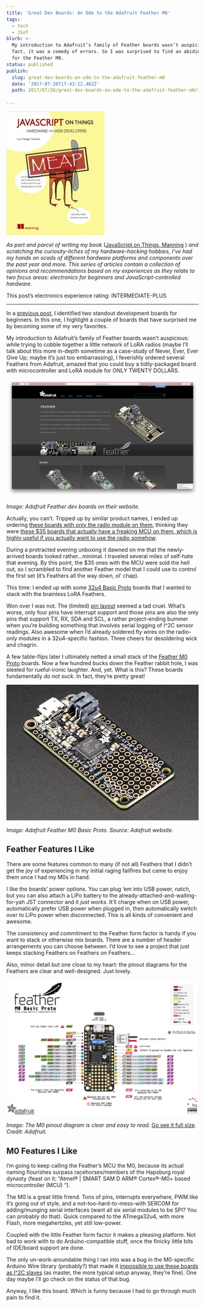 ```yaml
---
title: 'Great Dev Boards: An Ode to the Adafruit Feather M0'
tags:
  - tech
  - JSoT
blurb: >-
  My introduction to Adafruit’s family of Feather boards wasn’t auspicious. In
  fact, it was a comedy of errors. So I was surprised to find an abiding respect
  for the Feather M0.
status: published
publish:
  slug: great-dev-boards-an-ode-to-the-adafruit-feather-m0
  date: '2017-07-26T17:43:12.462Z'
  path: 2017/07/26/great-dev-boards-an-ode-to-the-adafruit-feather-m0/index.md

---
```


<a href="https://www.manning.com/books/javascript-on-things"><img src="js-on-things.png" alt="JavaScript on Things: Hardware for Web Developers by Lyza Danger Gardner" class="Pull--left" /></a>

_As part and parcel of writing my book_ ([JavaScript on Things, Manning](https://www.manning.com/books/javascript-on-things) ) _and scratching the curiosity-itches of my hardware-hacking hobbies, I’ve had my hands on scads of different hardware platforms and components over the past year and more. This series of articles contain a collection of opinions and recommendations based on my experiences as they relate to two focus areas: electronics for beginners and JavaScript-controlled hardware._

This post’s electronics experience rating: INTERMEDIATE-PLUS

----

In a [previous post](/2017/07/07/i-am-a-hardware-beginner-which-dev-board-should-i-get/), I identified two standout development boards for beginners. In this one, I highlight a couple of boards that have surprised me by becoming some of my very favorites.

My introduction to Adafruit’s family of Feather boards wasn’t auspicious: while trying to cobble together a little network of LoRA radios (maybe I’ll talk about this more in-depth sometime as a case-study of Never, Ever, Ever Give Up; maybe it’s just too embarrassing), I feverishly ordered several Feathers from Adafruit, amazed that you could buy a tidily-packaged board with microcontroller and LoRA module for ONLY TWENTY DOLLARS.

![Adafruit's Feather line of dev boards](adafruit-feather-site.png)

_Image: Adafruit Feather dev boards on their website._

Actually, you can’t. Tripped up by similar product names, I ended up ordering [these boards with only the radio module on them](https://www.adafruit.com/product/3231), thinking they were [these $35 boards that actually have a freaking MCU on them, which is highly useful if you actually want to use the radio somehow](https://www.adafruit.com/product/3178).

During a protracted evening unboxing it dawned on me that the newly-arrived boards looked rather…minimal. I traveled several miles of self-hate that evening. By this point, the $35 ones with the MCU were sold the hell out, so I scrambled to find another Feather model that I could use to control the first set (it’s Feathers all the way down, ol’ chap).

This time: I ended up with some [32u4 Basic Proto](https://www.adafruit.com/product/2771) boards that I wanted to stack with the brainless LoRA Feathers.

Won over I was not. The (limited) [pin layout](https://learn.adafruit.com/assets/41528) seemed a tad cruel. What’s worse, only four pins have interrupt support and those pins are also the only pins that support TX, RX, SDA and SCL, a rather project-ending bummer when you’re building something that involves serial logging of I^2C sensor readings. Also awesome when I’d already soldered fly wires on the radio-only modules in a 32u4-specific fashion. Three cheers for desoldering wick and chagrin.

A few table-flips later I ultimately netted a small stack of the [Feather M0 Proto](https://www.adafruit.com/product/2772) boards. Now a few hundred bucks down the Feather rabbit hole, I was steeled for rueful-ironic laughter. And, yet. What is this? These boards fundamentally _do not suck_. In fact, they’re pretty great!

![Adafruit Feather M0 Basic Proto](adafruit-feather-m0.png)

_Image: Adafruit Feather M0 Basic Proto. Source: Adafruit website._

## Feather Features I Like
There are some features common to many (if not all) Feathers that I didn’t get the joy of experiencing in my initial raging failfires but came to enjoy them once I had my M0s in hand.

I like the boards’ power options. You can plug ‘em into USB power, natch, but you can also attach a LiPo battery to the already-attached-and-waiting-for-yah JST connector and it _just works_. It’ll charge when on USB power, automatically prefer USB power when plugged in, then automatically switch over to LiPo power when disconnected. This is all kinds of convenient and awesome.

The consistency and commitment to the Feather form factor is handy if you want to stack or otherwise mix boards. There are a number of header arrangements you can choose between. I’d love to see a project that just keeps stacking Feathers on Feathers on Feathers…

Also, minor detail but one close to my heart: the pinout diagrams for the Feathers are clear and well-designed. Just lovely.

![Feather M0 pinout diagram](m0_pinout.png)

_Image: The M0 pinout diagram is clear and easy to read._ [Go see it full size](https://cdn-learn.adafruit.com/assets/assets/000/030/920/original/2772_pinout_v1_0.pdf?1457305622). _Credit: Adafruit._

## M0 Features I Like

I’m going to keep calling the Feather’s MCU the M0, because its actual naming flourishes surpass racehorses/members of the Hapsburg royal dynasty (feast on it: “Atmel® | SMART SAM D ARM® Cortex®-M0+ based microcontroller (MCU) “).

The M0 is a great little friend. Tons of pins, interrupts everywhere, PWM like it’s going out of style, and a not-too-hard-to-mess-with SERCOM for adding/munging serial interfaces (want all six serial modules to be SPI? You can probably do that). Quick compared to the ATmega32u4, with more Flash, more megahertzles, yet still low-power.

Coupled with the little Feather form factor it makes a pleasing platform. Not bad to work with to do Arduino-compatible stuff, once the finicky little bits of IDE/board support are done.

The only un-work-aroundable thing I ran into was a bug in the M0-specific Arduino Wire library (probably?) that made it [impossible to use these boards as I^2C slaves](https://forums.adafruit.com/viewtopic.php?f=24&t=111541) (as master, the more typical setup anyway, they’re fine). One day maybe I’ll go check on the status of that bug.

Anyway, I like this board. Which is funny because I had to go through much pain to find it.
